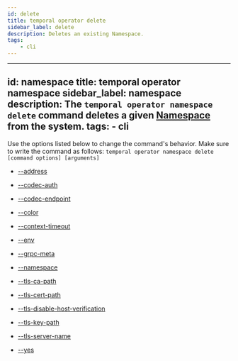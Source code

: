 ```yaml
---
id: delete
title: temporal operator delete
sidebar_label: delete
description: Deletes an existing Namespace.
tags:
	- cli
---
```


---
id: namespace
title: temporal operator namespace
sidebar_label: namespace
description: The `temporal operator namespace delete` command deletes a given [Namespace](/concepts-what-is-a-namespace) from the system.
tags:
	- cli
---


Use the options listed below to change the command's behavior.
Make sure to write the command as follows:
`temporal operator namespace delete [command options] [arguments]`

- [--address](/cmd-options/address)

- [--codec-auth](/cmd-options/codec-auth)

- [--codec-endpoint](/cmd-options/codec-endpoint)

- [--color](/cmd-options/color)

- [--context-timeout](/cmd-options/context-timeout)

- [--env](/cmd-options/env)

- [--grpc-meta](/cmd-options/grpc-meta)

- [--namespace](/cmd-options/namespace)

- [--tls-ca-path](/cmd-options/tls-ca-path)

- [--tls-cert-path](/cmd-options/tls-cert-path)

- [--tls-disable-host-verification](/cmd-options/tls-disable-host-verification)

- [--tls-key-path](/cmd-options/tls-key-path)

- [--tls-server-name](/cmd-options/tls-server-name)

- [--yes](/cmd-options/yes)

